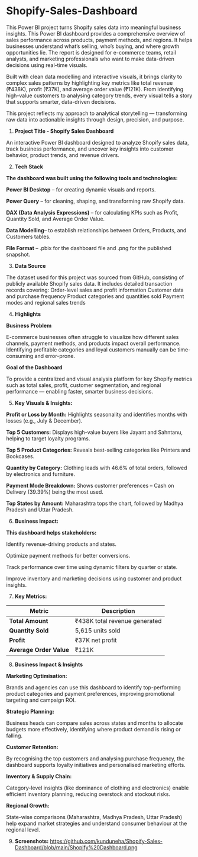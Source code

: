 # Shopify-Sales-Dashboard
This Power BI project turns Shopify sales data into meaningful business insights. This Power BI dashboard provides a comprehensive overview of sales performance across products, payment methods, and regions. It helps businesses understand what’s selling, who’s buying, and where growth opportunities lie. The report is designed for e-commerce teams, retail analysts, and marketing professionals who want to make data-driven decisions using real-time visuals.

Built with clean data modelling and interactive visuals, it brings clarity to complex sales patterns by highlighting key metrics like total revenue (₹438K), profit (₹37K), and average order value (₹121K). From identifying high-value customers to analysing category trends, every visual tells a story that supports smarter, data-driven decisions.

This project reflects my approach to analytical storytelling — transforming raw data into actionable insights through design, precision, and purpose.

1) **Project Title - Shopify Sales Dashboard**

An interactive Power BI dashboard designed to analyze Shopify sales data, track business performance, and uncover key insights into customer behavior, product trends, and revenue drivers.

2) **Tech Stack**

**The dashboard was built using the following tools and technologies:**

**Power BI Desktop** – for creating dynamic visuals and reports.

**Power Query** – for cleaning, shaping, and transforming raw Shopify data.

**DAX (Data Analysis Expressions)** – for calculating KPIs such as Profit, Quantity Sold, and Average Order Value.

**Data Modelling**– to establish relationships between Orders, Products, and Customers tables.

**File Format** – .pbix for the dashboard file and .png for the published snapshot.

3) **Data Source**

The dataset used for this project was sourced from GitHub, consisting of publicly available Shopify sales data.
It includes detailed transaction records covering:
Order-level sales and profit information
Customer data and purchase frequency
Product categories and quantities sold
Payment modes and regional sales trends
 
4) **Highlights**

**Business Problem**

E-commerce businesses often struggle to visualize how different sales channels, payment methods, and products impact overall performance. Identifying profitable categories and loyal customers manually can be time-consuming and error-prone.

**Goal of the Dashboard**

To provide a centralized and visual analysis platform for key Shopify metrics such as total sales, profit, customer segmentation, and regional performance — enabling faster, smarter business decisions.

5) **Key Visuals & Insights:**

**Profit or Loss by Month:** Highlights seasonality and identifies months with losses (e.g., July & December).

**Top 5 Customers:** Displays high-value buyers like Jayant and Sahntanu, helping to target loyalty programs.

**Top 5 Product Categories:** Reveals best-selling categories like Printers and Bookcases.

**Quantity by Category:** Clothing leads with 46.6% of total orders, followed by electronics and furniture.

**Payment Mode Breakdown:** Shows customer preferences – Cash on Delivery (39.39%) being the most used.

**Top States by Amount:** Maharashtra tops the chart, followed by Madhya Pradesh and Uttar Pradesh.

6) **Business Impact:**

**This dashboard helps stakeholders:**

Identify revenue-driving products and states.

Optimize payment methods for better conversions.

Track performance over time using dynamic filters by quarter or state.

Improve inventory and marketing decisions using customer and product insights.

7) **Key Metrics:**
 
| Metric                  | Description                   |
| ----------------------- | ----------------------------- |
| **Total Amount**        | ₹438K total revenue generated |
| **Quantity Sold**       | 5,615 units sold              |
| **Profit**              | ₹37K net profit               |
| **Average Order Value** | ₹121K                         |

8) **Business Impact & Insights**

**Marketing Optimisation:**

Brands and agencies can use this dashboard to identify top-performing product categories and payment preferences, improving promotional targeting and campaign ROI.

**Strategic Planning:**

Business heads can compare sales across states and months to allocate budgets more effectively, identifying where product demand is rising or falling.

**Customer Retention:**

By recognising the top customers and analysing purchase frequency, the dashboard supports loyalty initiatives and personalised marketing efforts.

**Inventory & Supply Chain:**

Category-level insights (like dominance of clothing and electronics) enable efficient inventory planning, reducing overstock and stockout risks.

**Regional Growth:**

State-wise comparisons (Maharashtra, Madhya Pradesh, Uttar Pradesh) help expand market strategies and understand consumer behaviour at the regional level.

9) **Screenshots:**
https://github.com/kunduneha/Shopify-Sales-Dashboard/blob/main/Shopify%20Dashboard.png



